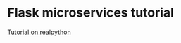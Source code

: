 # Flask microservices tutorial

[Tutorial on realpython](https://realpython.com/flask-connexion-rest-api/)
